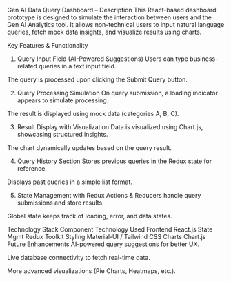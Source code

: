 Gen AI Data Query Dashboard – Description
This React-based dashboard prototype is designed to simulate the interaction between users and the Gen AI Analytics tool. It allows non-technical users to input natural language queries, fetch mock data insights, and visualize results using charts.

Key Features & Functionality
1. Query Input Field (AI-Powered Suggestions)
Users can type business-related queries in a text input field.

The query is processed upon clicking the Submit Query button.

2. Query Processing Simulation
On query submission, a loading indicator appears to simulate processing.

The result is displayed using mock data (categories A, B, C).

3. Result Display with Visualization
Data is visualized using Chart.js, showcasing structured insights.

The chart dynamically updates based on the query result.

4. Query History Section
Stores previous queries in the Redux state for reference.

Displays past queries in a simple list format.

5. State Management with Redux
Actions & Reducers handle query submissions and store results.

Global state keeps track of loading, error, and data states.

Technology Stack
Component	Technology Used
Frontend	React.js
State Mgmt	Redux Toolkit
Styling	Material-UI / Tailwind CSS
Charts	Chart.js
Future Enhancements
AI-powered query suggestions for better UX.

Live database connectivity to fetch real-time data.

More advanced visualizations (Pie Charts, Heatmaps, etc.).
